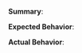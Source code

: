 <!--
Thanks for your interest!

💡 Have an idea?

Please provide as much detail as you can.  What's the motivation behind this idea?  Are there any concrete use cases for it that you can share?  Links to related issues?  Etc.

🤷 Confused?

If you've got a question about the project, ask away!  Again, please provide as much detail as you can.

⚠️ Encountered a problem?

For problems, try to stick to the following template:
-->

**Summary**:
<!--
Please provide a description of the issue you've run into, as well as steps to reproduce it.

If you can, it is extremely helpful to provide a minimal example that reproduces it (as a gist, repo, etc).  The more you can help us narrow in on exactly where the problem is occurring, the faster we can resolve it.
-->

**Expected Behavior**:

<!--
Give a quick summary of what you _expected_ to happen.
-->

**Actual Behavior**:

<!--
And, a quick summary of what actually did happen.
-->
